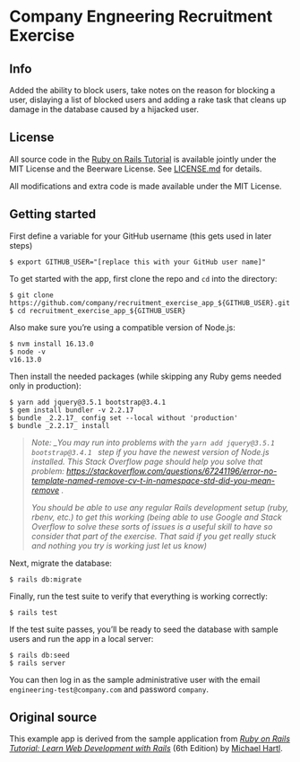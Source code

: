 # Company Engneering Recruitment Exercise

## Info
Added the ability to block users, take notes on the reason for blocking a user, dislaying a list of blocked users and adding a rake task that cleans up damage in the database caused by a hijacked user.

## License

All source code in the [Ruby on Rails Tutorial](https://www.railstutorial.org/)
is available jointly under the MIT License and the Beerware License. See
[LICENSE.md](LICENSE.md) for details.

All modifications and extra code is made available under the MIT License.

## Getting started

First define a variable for your GitHub username (this gets used in later steps)

```
$ export GITHUB_USER="[replace this with your GitHub user name]"
```

To get started with the app, first clone the repo and `cd` into the directory:

```
$ git clone https://github.com/company/recruitment_exercise_app_${GITHUB_USER}.git
$ cd recruitment_exercise_app_${GITHUB_USER}
```

Also make sure you’re using a compatible version of Node.js:

```
$ nvm install 16.13.0
$ node -v
v16.13.0
```

Then install the needed packages (while skipping any Ruby gems needed only in production):

```
$ yarn add jquery@3.5.1 bootstrap@3.4.1
$ gem install bundler -v 2.2.17
$ bundle _2.2.17_ config set --local without 'production'
$ bundle _2.2.17_ install
```

> _Note: \_You may run into problems with the `yarn add jquery@3.5.1 bootstrap@3.4.1 ` step if you have the newest version of Node.js installed. This Stack Overflow page should help you solve that problem: https://stackoverflow.com/questions/67241196/error-no-template-named-remove-cv-t-in-namespace-std-did-you-mean-remove ._
>
> _You should be able to use any regular Rails development setup (ruby, rbenv, etc.) to get this working (being able to use Google and Stack Overflow to solve these sorts of issues is a useful skill to have so consider that part of the exercise. That said if you get really stuck and nothing you try is working just let us know)_

Next, migrate the database:

```
$ rails db:migrate
```

Finally, run the test suite to verify that everything is working correctly:

```
$ rails test
```

If the test suite passes, you’ll be ready to seed the database with sample users and run the app in a local server:

```
$ rails db:seed
$ rails server
```

You can then log in as the sample administrative user with the email `engineering-test@company.com` and password `company`.

## Original source

This example app is derived from the sample application from
[_Ruby on Rails Tutorial:
Learn Web Development with Rails_](https://www.railstutorial.org/)
(6th Edition)
by [Michael Hartl](http://www.michaelhartl.com/).
